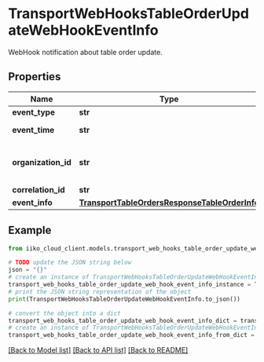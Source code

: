 # TransportWebHooksTableOrderUpdateWebHookEventInfo

WebHook notification about table order update.

## Properties

Name | Type | Description | Notes
------------ | ------------- | ------------- | -------------
**event_type** | **str** | Event type. | [optional] 
**event_time** | **str** | Event date and time (UTC). | [optional] 
**organization_id** | **str** | Organization ID.                Can be obtained by &#x60;/api/1/organizations&#x60; operation. | [optional] 
**correlation_id** | **str** | Operation ID. | [optional] 
**event_info** | [**TransportTableOrdersResponseTableOrderInfo**](TransportTableOrdersResponseTableOrderInfo.md) | Event details. | [optional] 

## Example

```python
from iiko_cloud_client.models.transport_web_hooks_table_order_update_web_hook_event_info import TransportWebHooksTableOrderUpdateWebHookEventInfo

# TODO update the JSON string below
json = "{}"
# create an instance of TransportWebHooksTableOrderUpdateWebHookEventInfo from a JSON string
transport_web_hooks_table_order_update_web_hook_event_info_instance = TransportWebHooksTableOrderUpdateWebHookEventInfo.from_json(json)
# print the JSON string representation of the object
print(TransportWebHooksTableOrderUpdateWebHookEventInfo.to_json())

# convert the object into a dict
transport_web_hooks_table_order_update_web_hook_event_info_dict = transport_web_hooks_table_order_update_web_hook_event_info_instance.to_dict()
# create an instance of TransportWebHooksTableOrderUpdateWebHookEventInfo from a dict
transport_web_hooks_table_order_update_web_hook_event_info_from_dict = TransportWebHooksTableOrderUpdateWebHookEventInfo.from_dict(transport_web_hooks_table_order_update_web_hook_event_info_dict)
```
[[Back to Model list]](../README.md#documentation-for-models) [[Back to API list]](../README.md#documentation-for-api-endpoints) [[Back to README]](../README.md)


